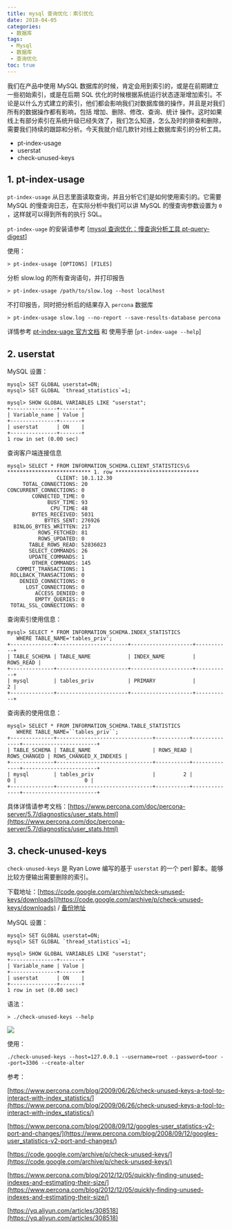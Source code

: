 ```yaml
---
title: mysql 查询优化：索引优化
date: 2018-04-05
categories:
 - 数据库
tags:
 - Mysql
 - 数据库
 - 查询优化
toc: true
---
```


我们在产品中使用 MySQL 数据库的时候，肯定会用到索引的，或是在前期建立一些初始索引，或是在后期 SQL 优化的时候根据系统运行状态逐渐增加索引。不论是以什么方式建立的索引，他们都会影响我们对数据库做的操作，并且是对我们所有的数据操作都有影响，包括 增加、删除、修改、查询、统计 操作。这时如果线上有部分索引在系统升级已经失效了，我们怎么知道，怎么及时的排查和删除，需要我们持续的跟踪和分析。今天我就介绍几款针对线上数据库索引的分析工具。

* pt-index-usage
* userstat
* check-unused-keys

<!--more-->

## 1. pt-index-usage

`pt-index-usage` 从日志里面读取查询，并且分析它们是如何使用索引的。它需要 MySQL 的慢查询日志，在实际分析中我们可以讲 MySQL 的慢查询参数设置为 `0` ，这样就可以得到所有的执行 SQL。

`pt-index-uage` 的安装请参考 [[mysql 查询优化：慢查询分析工具 pt-query-digest](https://blog.threeq.me/post/db/mysql-slow-query-analyse/)]

使用：

```
> pt-index-usage [OPTIONS] [FILES]
```

分析 slow.log 的所有查询语句，并打印报告

```
> pt-index-usage /path/to/slow.log --host localhost
```

不打印报告，同时把分析后的结果存入 `percona` 数据库

```
> pt-index-usage slow.log --no-report --save-results-database percona
```

详情参考 [pt-index-uage 官方文档](https://www.percona.com/doc/percona-toolkit/LATEST/pt-index-usage.html) 和 使用手册 [`pt-index-uage --help`]

## 2. userstat

MySQL 设置：

```
mysql> SET GLOBAL userstat=ON;
mysql> SET GLOBAL `thread_statistics`=1;

mysql> SHOW GLOBAL VARIABLES LIKE "userstat";
+---------------+-------+
| Variable_name | Value |
+---------------+-------+
| userstat      | ON    |
+---------------+-------+
1 row in set (0.00 sec)
```

查询客户端连接信息

```
mysql> SELECT * FROM INFORMATION_SCHEMA.CLIENT_STATISTICS\G
*************************** 1. row ***************************
                CLIENT: 10.1.12.30
     TOTAL_CONNECTIONS: 20
CONCURRENT_CONNECTIONS: 0
        CONNECTED_TIME: 0
             BUSY_TIME: 93
              CPU_TIME: 48
        BYTES_RECEIVED: 5031
            BYTES_SENT: 276926
  BINLOG_BYTES_WRITTEN: 217
          ROWS_FETCHED: 81
          ROWS_UPDATED: 0
       TABLE_ROWS_READ: 52836023
       SELECT_COMMANDS: 26
       UPDATE_COMMANDS: 1
        OTHER_COMMANDS: 145
   COMMIT_TRANSACTIONS: 1
 ROLLBACK_TRANSACTIONS: 0
    DENIED_CONNECTIONS: 0
      LOST_CONNECTIONS: 0
         ACCESS_DENIED: 0
         EMPTY_QUERIES: 0
 TOTAL_SSL_CONNECTIONS: 0
```

查询索引使用信息：

```
mysql> SELECT * FROM INFORMATION_SCHEMA.INDEX_STATISTICS
   WHERE TABLE_NAME='tables_priv';
+--------------+-----------------------+--------------------+-----------+
| TABLE_SCHEMA | TABLE_NAME            | INDEX_NAME         | ROWS_READ |
+--------------+-----------------------+--------------------+-----------+
| mysql        | tables_priv           | PRIMARY            |         2 |
+--------------+-----------------------+--------------------+-----------+
```

查询表的使用信息：

```
mysql> SELECT * FROM INFORMATION_SCHEMA.TABLE_STATISTICS
   WHERE TABLE_NAME=``tables_priv``;
+--------------+-------------------------------+-----------+--------------+------------------------+
| TABLE_SCHEMA | TABLE_NAME                    | ROWS_READ | ROWS_CHANGED | ROWS_CHANGED_X_INDEXES |
+--------------+-------------------------------+-----------+--------------+------------------------+
| mysql        | tables_priv                   |         2 |            0 |                      0 |
+--------------+-------------------------------+-----------+--------------+------------------------+
```

具体详情请参考文档：[https://www.percona.com/doc/percona-server/5.7/diagnostics/user_stats.html](https://www.percona.com/doc/percona-server/5.7/diagnostics/user_stats.html)

## 3. check-unused-keys

`check-unused-keys` 是 Ryan Lowe 编写的基于 `userstat` 的一个 perl 脚本。能够比较方便输出需要删除的索引。

下载地址：[https://code.google.com/archive/p/check-unused-keys/downloads](https://code.google.com/archive/p/check-unused-keys/downloads) / [备份地址](https://blog.threeq.me/tools/check-unused-keys)

MySQL 设置：

```
mysql> SET GLOBAL userstat=ON;
mysql> SET GLOBAL `thread_statistics`=1;

mysql> SHOW GLOBAL VARIABLES LIKE "userstat";
+---------------+-------+
| Variable_name | Value |
+---------------+-------+
| userstat      | ON    |
+---------------+-------+
1 row in set (0.00 sec)
```

语法：

```
> ./check-unused-keys --help
```

![](/images/mysql-index-analyse/check-unused-keys-help.jpeg)

使用：

```
./check-unused-keys --host=127.0.0.1 --username=root --password=toor --port=3306 --create-alter 
```

参考：

[https://www.percona.com/blog/2009/06/26/check-unused-keys-a-tool-to-interact-with-index_statistics/](https://www.percona.com/blog/2009/06/26/check-unused-keys-a-tool-to-interact-with-index_statistics/)

[https://www.percona.com/blog/2008/09/12/googles-user_statistics-v2-port-and-changes/](https://www.percona.com/blog/2008/09/12/googles-user_statistics-v2-port-and-changes/)

[https://code.google.com/archive/p/check-unused-keys/](https://code.google.com/archive/p/check-unused-keys/)

[https://www.percona.com/blog/2012/12/05/quickly-finding-unused-indexes-and-estimating-their-size/](https://www.percona.com/blog/2012/12/05/quickly-finding-unused-indexes-and-estimating-their-size/)

[https://yq.aliyun.com/articles/308518](https://yq.aliyun.com/articles/308518)







